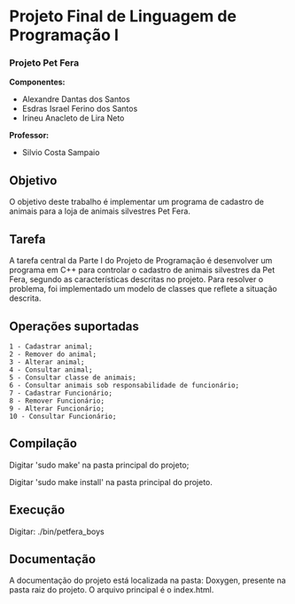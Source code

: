 # Projeto Final de Linguagem de Programação I

### Projeto Pet Fera

**Componentes:**

- Alexandre Dantas dos Santos
- Esdras Israel Ferino dos Santos
- Irineu Anacleto de Lira Neto

**Professor:**
	
- Silvio Costa Sampaio

## Objetivo

O objetivo deste trabalho é implementar um programa de cadastro de animais para a loja de animais silvestres Pet Fera. 

## Tarefa

A tarefa central da Parte I do Projeto de Programação é desenvolver um programa em C++ para controlar o cadastro de animais silvestres da Pet Fera, segundo as características descritas no projeto. Para resolver o problema, foi implementado um modelo de classes que reflete a situação descrita. 

## Operações suportadas

	1 - Cadastrar animal;
	2 - Remover do animal;
	3 - Alterar animal;
	4 - Consultar animal;
	5 - Consultar classe de animais;
    6 - Consultar animais sob responsabilidade de funcionário;
	7 - Cadastrar Funcionário;
	8 - Remover Funcionário;
	9 - Alterar Funcionário;
	10 - Consultar Funcionário;

## Compilação

Digitar 'sudo make' na pasta principal do projeto;

Digitar 'sudo make install' na pasta principal do projeto.

## Execução

Digitar: ./bin/petfera_boys

## Documentação

A documentação do projeto está localizada na pasta: Doxygen, presente na pasta raiz do projeto. O arquivo principal é o index.html.
